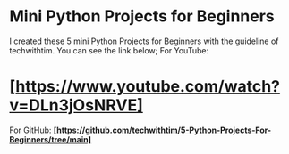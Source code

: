 # Mini Python Projects for Beginners
I created these 5 mini Python Projects for Beginners with the guideline of techwithtim. You can see the link below;
For YouTube:
# **[https://www.youtube.com/watch?v=DLn3jOsNRVE]**
For GitHub:
**[https://github.com/techwithtim/5-Python-Projects-For-Beginners/tree/main]**
